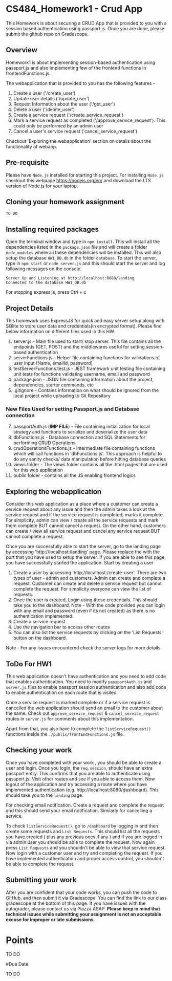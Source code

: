 # CS484_Homework1 - Crud App

This Homework is about securing a CRUD App that is provided to you with a session based authentication using passport.js. Once you are done, please submit the github repo on Gradescope.  

## Overview
Homework1 is about implementing session-based authentication using passport.js and also implementing few of the frontend functions in frontendFunctions.js. 

The webapplication that is provided to you has the following features - 

1. Create a user ('/create_user')
2. Update user details ('/update_user')
3. Request Information about the user ('/get_user')
4. Delete a user ('/delete_user')
5. Create a service request ('/create_service_request') 
6. Mark a service request as completed ('/approve_service_request'). This could only be performed by an admin user
7. Cancel a user's service request ('cancel_service_request')

Checkout 'Exploring the webapplication' section on details about the functionality of webapp.

## Pre-requisite 

Please have `Node.js` installed for starting this project. For installing `Node.js` checkout this webpage https://nodejs.org/en/ and download the LTS version of Node.js for your laptop.

## Cloning your homework assignment

`TO DO`


## Installing required packages

Open the terminal window and type in `npm install`. This will install all the dependencies listed in the `package.json` file and will create a folder `node_modules` where all these dependencies will be installed. This will also setup the database `HW1_DB.db` in the folder `database`. To start the server, type in `npm start` or `node server.js` and this should start the server and log following messages on the console.

```
Server Up and Listening at http://localhost:8080/landing
Connected to the database HW1_DB.db

```

For stopping express js, press Ctrl + c

## Project Details

This homework uses ExpressJS for quick and easy server setup along with SQlite to store user data and credentials(in encrypted format). Please find below information on different files used in this HW.

1. server.js - Main file used to start/ stop server. This file contains all the endpoints (GET, POST) and the middlewares useful for setting session-based authentication
2. serverFunctions.js - Helper file containing functions for validations of user input (Name, emailId, password)
3. testServerFunctions.test.js - JEST framework unit testing file containing unit tests for functions validating username, email and password
5. package.json - JSON file containing information about the project, dependencies, starter commands, etc
6. .gitignore - Contains information on what should be ignored from the local project while uploading to Git Repository

### New Files Used for setting Passport.js and Database connection 
7. passportAuth.js (**IMP FILE**) - File containing initialization for local strategy and functions to serialize and deserialize the user data
8. dbFunctions.js - Database connection and SQL Statements for performing CRUD Operations
9. crudOperationsFunctions.js - Intermediate file containing functions which will call functions in 'dbFunctions.js'. This approach is helpful to do any sanity checks/ data manipulation before hitting database queries 
10. views folder - The views folder contains all the .html pages that are used for this web application
11. public folder - contains all the JS enabling frontend logics

## Exploring the webapplication

Consider this web application as a place where a customer can create a service request about any issue and then the admin takes a look at the service request and if  the service request is completed, marks it complete. For simplicity, admin can view / create all the service requests and mark them complete BUT cannot cancel a request. On the other hand, customers can create / view all service request and cancel any service request BUT cannot complete a request. 

Once you are successfully able to start the server, go to the landing page by accessing 'http://localhost:<port>/landing' page. Please replace the <port> with the port that you have used to setup the server. If you are able to see this page, you have successfully started the application. Start by creating a user
1. Create a user by accessing 'http://localhost:<port>/create-user'. There are two types of user - admin and customers. Admin can create and complete a request. Customer can create and delete a service request but cannot complete the request. For simplicity everyone can view the list of requests. 
2. Once the user is created, Login using those credentials. This should take you to the dashboard. Note - With the code provided you can login with any email and password (even if its not created) as there is no authentication implemented.
3. Create a service request 
4. Use the navigation bar to access other routes
5. You can also list the service requests by clicking on the 'List Requests' button on the dashboard.

Note - For any issues encountered check the server logs for more details

## ToDo For HW1

This web application doesn't have authentication and you need to add code that enables authentication. You need to modify `passportAuth.js` and `server.js` files to enable passport session authentication and also add code to enable authentication on each route that is visited. 

Once a service request is marked complete or if a service request is cancelled the web application should send an email to the customer about the same. Check out `approve_service_request` & `cancel_service_request` routes in `server.js` for comments about this implementation.

Apart from that, you also have to complete the `listServiceRequest()` functions inside the `./public/frontEndFunctions.js` file. 

## Checking your work 

Once you have completed with your work , you should be able to create a user and login. Once you login, the `req.session`, should have an extra passport entry. This confirms that you are able to authenticate using passport.js. Visit other routes and see if you able to access them. Now logout of the application and try accessing a route where you have implemented authentication (e.g. http://localhost:8080/dashboard). This should take you to the `landing` page. 

For checking email notification. Create a request and complete the request and this should send your email notification. Similarly for cancelling a service. 

To check `listServiceRequest()`, go to `/dashboard` by logging in and then create some requests and `List Requests`. This should list all the requests you have created ( plus any previous ones if any ) and if you are logged in via admin user you should be able to complete the request. Now again press `List Requests` and you shouldn't be able to view that service request. Now login with a customer user and try and completing the request. If you have implemented authentication and proper access control, you shouldn't be able to complete the request.

## Submitting your work

After you are confident that your code works, you can push the code to GitHub, and then submit it via Gradescope. You can find the link to our class gradescope at the bottom of this page. If you have issues with the autograder, please contact us via Piazza ASAP. **Please keep in mind that technical issues while submitting your assignment is not an acceptable excuse for improper or late submissions.**

# Points 

TO DO

#Due Date

TO DO